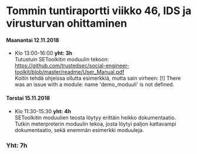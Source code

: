# Tommin tuntiraportti viikko 46, IDS ja virusturvan ohittaminen

#### Maanantai 12.11.2018
* Klo 13:00-16:00 **yht: 3h**  
Tutustuin SEToolkitin moduulin tekoon: https://github.com/trustedsec/social-engineer-toolkit/blob/master/readme/User_Manual.pdf  
Koitin tehdä ohjeissa ollutta esimerkkiä, mutta sain virheen: [!] There was an issue with a module: name 'demo_moduuli' is not defined.  

#### Torstai 15.11.2018
* Klo 11:30-15:30 **yht: 4h**  
SEToolkitin moduulien teosta löytyy erittäin heikko dokumentaatio.  
Tutkin meterpreterin moduulin tekoa, josta löytyi paljon kattavampi dokumentaatio, sekä enemmän esimerkki moduuleja.  

### Yht: 7h
